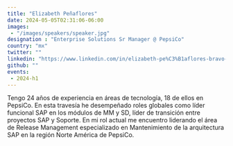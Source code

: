 ```yaml
---
title: "Elizabeth Peñaflores"
date: 2024-05-05T02:31:06-06:00
images: 
 - "/images/speakers/speaker.jpg"
designation : "Enterprise Solutions Sr Manager @ PepsiCo"
country: "mx"
twitter: ""
linkedin: "https://www.linkedin.com/in/elizabeth-pe%C3%B1aflores-bravo-10480345"
github: ""
events: 
 - 2024-h1
---
```


Tengo 24 años de experiencia en áreas de tecnología, 18 de ellos en PepsiCo. En esta travesía he desempeñado roles globales como líder funcional SAP en los módulos de MM y SD, líder de transición entre proyectos SAP y Soporte. En mi rol actual me encuentro liderando el área de Release Management especializado en Mantenimiento de la arquitectura SAP en la región Norte América de PepsiCo.

